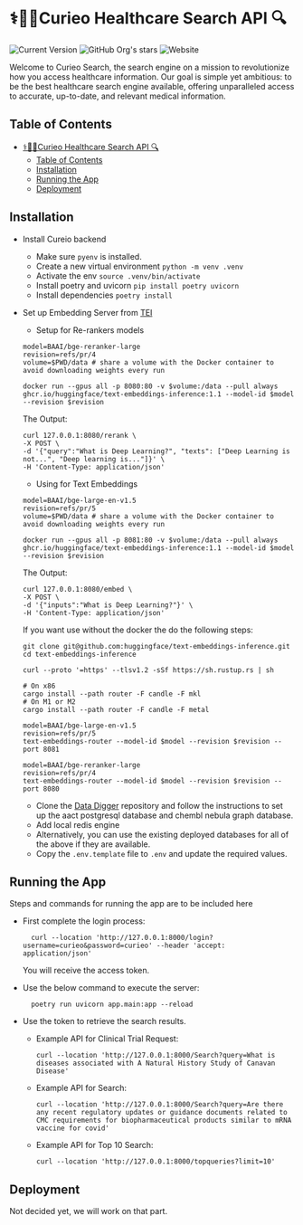 # ⚕️🧬🔬Curieo Healthcare Search API 🔍

![Current Version](https://img.shields.io/badge/version-v0.1-blue)
![GitHub Org's stars](https://img.shields.io/github/stars/curieo-org)
![Website](https://img.shields.io/website?url=http%3A%2F%2Fcurieo.org%2F)

Welcome to Curieo Search, the search engine on a mission to revolutionize how you access healthcare information. Our
goal is simple yet ambitious: to be the best healthcare search engine available, offering unparalleled access to
accurate, up-to-date, and relevant medical information.

## Table of Contents

- [⚕️🧬🔬Curieo Healthcare Search API 🔍](#️curieo-healthcare-search-api-)
    - [Table of Contents](#table-of-contents)
    - [Installation](#installation)
    - [Running the App](#running-the-app)
    - [Deployment](#deployment)

## Installation

- Install Cureio backend
    - Make sure `pyenv` is installed.
    - Create a new virtual environment `python -m venv .venv`
    - Activate the env `source .venv/bin/activate`
    - Install poetry and uvicorn `pip install poetry uvicorn`
    - Install dependencies `poetry install`


- Set up Embedding Server from [TEI](https://github.com/huggingface/text-embeddings-inference/tree/main)

    - Setup for Re-rankers models

  ```
  model=BAAI/bge-reranker-large
  revision=refs/pr/4
  volume=$PWD/data # share a volume with the Docker container to avoid downloading weights every run

  docker run --gpus all -p 8080:80 -v $volume:/data --pull always ghcr.io/huggingface/text-embeddings-inference:1.1 --model-id $model --revision $revision
  ```

  The Output:

  ```
  curl 127.0.0.1:8080/rerank \
  -X POST \
  -d '{"query":"What is Deep Learning?", "texts": ["Deep Learning is not...", "Deep learning is..."]}' \
  -H 'Content-Type: application/json'
  ```

    - Using for Text Embeddings

  ```
  model=BAAI/bge-large-en-v1.5
  revision=refs/pr/5
  volume=$PWD/data # share a volume with the Docker container to avoid downloading weights every run

  docker run --gpus all -p 8081:80 -v $volume:/data --pull always ghcr.io/huggingface/text-embeddings-inference:1.1 --model-id $model --revision $revision
  ```

  The Output:

  ```
  curl 127.0.0.1:8080/embed \
  -X POST \
  -d '{"inputs":"What is Deep Learning?"}' \
  -H 'Content-Type: application/json'
  ```

  If you want use without the docker the do the following steps:

  ```
  git clone git@github.com:huggingface/text-embeddings-inference.git
  cd text-embeddings-inference

  curl --proto '=https' --tlsv1.2 -sSf https://sh.rustup.rs | sh

  # On x86
  cargo install --path router -F candle -F mkl
  # On M1 or M2
  cargo install --path router -F candle -F metal

  model=BAAI/bge-large-en-v1.5
  revision=refs/pr/5
  text-embeddings-router --model-id $model --revision $revision --port 8081

  model=BAAI/bge-reranker-large
  revision=refs/pr/4
  text-embeddings-router --model-id $model --revision $revision --port 8080
  ```

    - Clone the [Data Digger](https://github.com/curieo-org/data-digger) repository and follow the instructions to set
      up the aact postgresql database and chembl nebula graph database.
    - Add local redis engine
    - Alternatively, you can use the existing deployed databases for all of the above if they are available.
    - Copy the `.env.template` file to `.env` and update the required values.

## Running the App

Steps and commands for running the app are to be included here

- First complete the login process:

  ```
    curl --location 'http://127.0.0.1:8000/login?username=curieo&password=curieo' --header 'accept: application/json'
  ```

  You will receive the access token.

- Use the below command to execute the server:

  ```
    poetry run uvicorn app.main:app --reload
  ```

- Use the token to retrieve the search results.

    - Example API for Clinical Trial Request:

      ```
      curl --location 'http://127.0.0.1:8000/Search?query=What is diseases associated with A Natural History Study of Canavan Disease'
      ```

    - Example API for Search:
      ```
      curl --location 'http://127.0.0.1:8000/Search?query=Are there any recent regulatory updates or guidance documents related to CMC requirements for biopharmaceutical products similar to mRNA vaccine for covid'
      ```

    - Example API for Top 10 Search:
      ```
      curl --location 'http://127.0.0.1:8000/topqueries?limit=10'
      ```

## Deployment

Not decided yet, we will work on that part.
